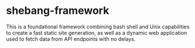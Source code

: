 # shebang-framework
This is a foundational framework combining bash shell and Unix capabilities to create a fast static site generation, as well as a dynamic web application used to fetch data from API endpoints with no delays.
